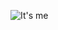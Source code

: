 ![It's me](https://w0.pngwave.com/png/496/676/black-hair-anime-eye-and-whispering-short-hair-girls-png-clip-art.png)
